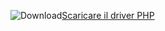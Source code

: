 ![Download](../ssdt/media/download.png)[Scaricare il driver PHP](https://www.microsoft.com/download/details.aspx?id=55642)
